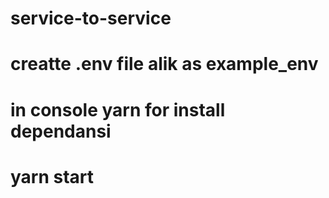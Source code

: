 # service-to-service

# creatte  .env file alik as example_env

# in console yarn for install dependansi

# yarn start
